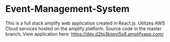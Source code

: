 # Event-Management-System
This is a full stack amplify web application created in React.js. Utilizes AWS Cloud services hosted on the amplify platform.
Source code in the master branch,
View application here: https://dev.d2tq3bijeyi5x8.amplifyapp.com/

